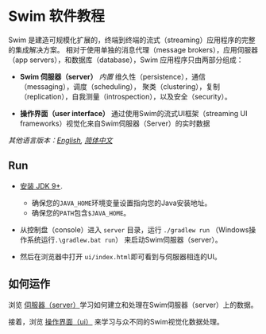 # Swim 软件教程

Swim 是建造可规模化扩展的，终端到终端的流式（streaming）应用程序的完整的集成解决方案。
相对于使用单独的消息代理（message brokers），应用伺服器（app servers），和数据库（database），Swim 应用程序只由两部分组成：

- **Swim 伺服器（server）** *内置* 维久性（persistence），通信（messaging），调度（scheduling）， 聚类（clustering），复制（replication），自我测量（introspection），以及安全（security）。

- **操作界面（user interface）** 通过使用Swim的流式UI框架（streaming UI frameworks）视觉化来自Swim伺服器（Server）的实时数据

*其他语言版本：[English](README.md), [简体中文](README.zh-cn.md)*


## Run
* [安装 JDK 9+](https://www.oracle.com/technetwork/java/javase/downloads/index.html).
  * 确保您的`JAVA_HOME`环境变量设置指向您的Java安装地址。
  * 确保您的`PATH`包含`$JAVA_HOME`。

* 从控制盘（console）进入	`server` 目录，运行 `./gradlew run` （Windows操作系统运行`.\gradlew.bat run`） 来启动Swim伺服器（server）。

* 然后在浏览器中打开 `ui/index.html`即可看到与伺服器相连的UI。

## 如何运作

浏览 [伺服器（server）](https://github.com/swimos/tutorial/blob/master/server)学习如何建立和处理在Swim伺服器（server）上的数据。

接着，浏览 [操作界面（ui）](https://github.com/swimos/tutorial/blob/master/ui) 来学习与众不同的Swim视觉化数据处理。